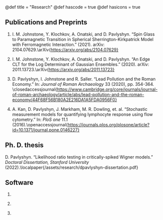 @def title = "Research"
@def hascode = true
@def hasicons = true

## Publications and Preprints

1) I. M. Johnstone, Y. Klochkov, A. Onatski, and D. Pavlyshyn. “Spin Glass to Paramagnetic Transition in Spherical Sherrington-Kirkpatrick Model with Ferromagnetic Interaction.” (2021). arXiv: 2104.07629.\arXiv{https://arxiv.org/abs/2104.07629}

2) I. M. Johnstone, Y. Klochkov, A. Onatski, and D. Pavlyshyn. “An Edge CLT for the Log Determinant of Gaussian Ensembles.” (2020). arXiv: 2011.13723.\arXiv{https://arxiv.org/abs/2011.13723}

3) D. Pavlyshyn, I. Johnstone and R. Saller. “Lead Pollution and the Roman Economy.” In: *Journal of Roman Archaeology* 33 (2020), pp. 354-364. \closedaccessjournal{https://www.cambridge.org/core/journals/journal-of-roman-archaeology/article/abs/lead-pollution-and-the-roman-economy/44F68F56B180A2E216DA1A5FDA0956F0}

4) A. Kan, D. Pavlyshyn, J. Markham, M. R. Dowling, et. al. “Stochastic measurement models for quantifying lymphocyte response using flow cytometry.” In: *PloS one* 11.1 (2016).\openaccessjournal{https://journals.plos.org/plosone/article?id=10.1371/journal.pone.0146227}

## Ph. D. thesis

D. Pavlyshyn. “Likelihood ratio testing in critically-spiked Wigner models.” *Doctoral Dissertation, Stanford University* (2022).\localpaper{/assets/research/dpavlyshyn-dissertation.pdf}

## Software

1) ~~~<code>RandomMatrixDistributions.jl</code>~~~: A Julia package containing ~~~<code>Distributions.jl</code>~~~-type specifications for various distributions arising from random matrix theory. \juliadots{https://github.com/damian-t-p/RandomMatrixDistributions.jl}

2) ~~~<code>halfsibdesign</code>~~~: An R package for fitting and simulating balanced random-effects models for half-sib breeding designs. \rpkg{https://github.com/damian-t-p/halfsibdesign}

3) ~~~<code>StochasticAiry.jl</code>~~~: A Julia package for sampling the Stochatic Airy function as defined in Lambert & Paquette, "Strong approximation of Gaussian beta-ensemble characteristic polynomials: the edge regime and the stochastic Airy function," arXiv:2009.05003. \juliadots{https://github.com/damian-t-p/StochasticAiry.jl}



